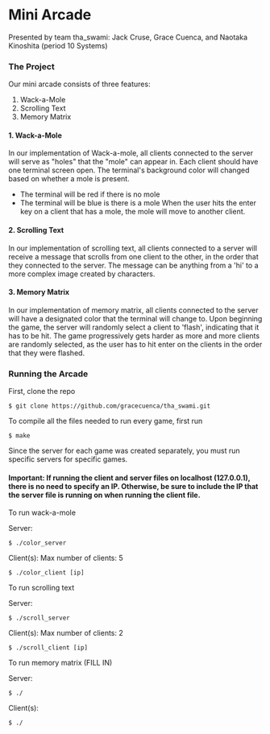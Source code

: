 # Mini Arcade
Presented by team tha_swami: Jack Cruse, Grace Cuenca, and Naotaka Kinoshita (period 10 Systems)

### The Project
Our mini arcade consists of three features:
1. Wack-a-Mole
2. Scrolling Text 
3. Memory Matrix

#### 1. Wack-a-Mole
In our implementation of Wack-a-mole, all clients connected to the server will serve as "holes" that the "mole" can appear in.
Each client should have one terminal screen open. The terminal's background color will changed based on whether a mole is present.
- The terminal will be red if there is no mole
- The terminal will be blue is there is a mole
When the user hits the enter key on a client that has a mole, the mole will move to another client.

#### 2. Scrolling Text
In our implementation of scrolling text, all clients connected to a server will receive a message that scrolls from one client to the other, in the order that they connected to the server. The message can be anything from a 'hi' to a more complex image created by characters.

#### 3. Memory Matrix
In our implementation of memory matrix, all clients connected to the server will have a designated color that the terminal will change to. Upon beginning the game, the server will randomly select a client to 'flash', indicating that it has to be hit. The game progressively gets harder as more and more clients are randomly selected, as the user has to hit enter on the clients in the order that they were flashed.

### Running the Arcade
First, clone the repo

```
$ git clone https://github.com/gracecuenca/tha_swami.git
```

To compile all the files needed to run every game, first run

```
$ make
```

Since the server for each game was created separately, you must run specific servers for specific games.

#### Important: If running the client and server files on localhost (127.0.0.1), there is no need to specify an IP. Otherwise, be sure to include the IP that the server file is running on when running the client file.

To run wack-a-mole

Server:

```
$ ./color_server
```

Client(s): Max number of clients: 5

```
$ ./color_client [ip]
```

To run scrolling text

Server:

```
$ ./scroll_server
```

Client(s): Max number of clients: 2

```
$ ./scroll_client [ip]
```

To run memory matrix (FILL IN)

Server:

```
$ ./
```

Client(s):

```
$ ./
```
